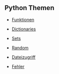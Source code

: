 ## Python Themen


- [Funktionen](https://github.com/ktheu/PythonThemen/blob/main/funktionen/funktionen.ipynb)  
<!-- [Aufgaben](https://github.com/ktheu/PythonThemen/blob/main/funktionen/aufgaben.pdf) -
[Lösungen](https://github.com/ktheu/PythonThemen/blob/main/funktionen/aufgaben_loes.pdf) -->


<!-- - [Speicheradressen](https://github.com/ktheu/PythonThemen/blob/main/speicheradressen/speicheradressen.ipynb) -
[Aufgaben](https://github.com/ktheu/PythonThemen/blob/main/speicheradressen/aufgaben.pdf) -
[Lösungen](https://github.com/ktheu/PythonThemen/blob/main/speicheradressen/aufgaben_loes.pdf)

- [Veränderbarkeit](https://github.com/ktheu/PythonThemen/blob/main/mutable/mutable.ipynb) -
[Aufgaben](https://github.com/ktheu/PythonThemen/blob/main/mutable/aufgaben.pdf) -
[Lösungen](https://github.com/ktheu/PythonThemen/blob/main/mutable/aufgaben_loes.pdf) -->

- [Dictionaries](https://github.com/ktheu/PythonThemen/blob/main/dicts/dicts.ipynb)  
<!-- [Aufgaben](https://github.com/ktheu/PythonThemen/blob/main/dicts/aufgaben.pdf) -
[Lösungen](https://github.com/ktheu/PythonThemen/blob/main/dicts/aufgaben_loes.pdf) -->

- [Sets](https://github.com/ktheu/PythonThemen/blob/main/sets/sets.ipynb)  
<!-- [Aufgaben](https://github.com/ktheu/PythonThemen/blob/main/sets/aufgaben.pdf) -
[Lösungen](https://github.com/ktheu/PythonThemen/blob/main/sets/aufgaben_loes.pdf) -->

- [Random](https://github.com/ktheu/PythonThemen/blob/main/sets/sets.ipynb)  

- [Dateizugriff](https://github.com/ktheu/PythonThemen/blob/main/dateizugriff/dateizugriff.ipynb)  
 
- [Fehler](https://github.com/ktheu/PythonThemen/blob/main/fehler/fehler.ipynb)  

